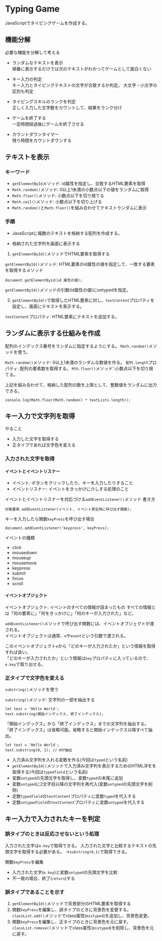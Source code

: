 # Typing Game

JavaScriptでタイピングゲームを作成する。

## 機能分解

必要な機能を分解して考える

- ランダムなテキストを表示  
  順番に表示するだけでは次のテキストがわかってゲームとして面白くない

- キー入力の判定  
  キー入力とタイピングテキストの文字が合致するか判定。
  大文字・小文字の区別も判定

- タイピングスキルのランクを判定  
  正しく入力した文字数をカウントして、結果をランク分け

- ゲームを終了する  
  一定時間経過後にゲームを終了させる

- カウントダウンタイマー  
  残り時間をカウントダウンする

## テキストを表示
### キーワード
- `getElementById`メソッド: id属性を指定し、合致するHTML要素を取得
- `Math.random()`メソッド: 0以上1未満の小数点以下の値をランダムに取得
- `Math.floor()`メソッド: 小数点以下を切り捨てる
- `Math.ceil()`メソッド: 小数点以下を切り上げる
- `Math.random()`と`Math.floor()`を組み合わせてテキストランダムに表示

### 手順
- JavaScriptに複数のテキストを格納する配列を作成する。

- 格納された文字列を画面に表示する

1. `getElementById()`メソッドでHTML要素を取得する

`getElementById()`メソッド: HTML要素のid属性の値を指定して、一致する要素を取得するメソッド
```
document.getElementByid(id 属性の値);
```
`getElementById()`メソッドの引数(id属性の値)にuntypedを指定。

2. `getElementById()`で取得したHTML要素に対し、`textContent`プロパティを設定し、画面にテキストを表示する。

`textContent`プロパティ: HTML要素にテキストを追加する。

## ランダムに表示する仕組みを作成

配列のインデックス番号をランダムに指定するようにする。
`Math.random()`メソッドを使う。

`Math.random()`メソッド: 0以上1未満のランダムな数値を作る。
`配列.length`プロパティ: 配列の要素数を取得する。
`Mth.floor()`メソッド':小数点以下を切り捨てる。

上記を組み合わせて、格納した配列の数を上限として、整数値をランダムに出力できる。
```
console.log(Math.floor(Math.random() * textLists.length));
```

## キー入力で文字列を取得
やること
- 入力した文字を取得する
- 正タイプであれば文字色を変える

### 入力された文字を取得

#### イベントとイベントリスナー
- イベント: ボタンをクリックしたり、キーを入力したりすること
- イベントリスナー: イベントをきっかけに介しする処理のこと

イベントとイベントリスナーを対応づける`addEventListener()`メソッド
書き方
```
対象要素.addEventListener(イベント, イベント発生時に呼び出す関数);
```

キーを入力したら関数`keyPress`を呼び出す場合
```
document.addEventListener('keypress', keyPress);
```

イベントの種類
- click
- mousedown
- mouseup
- mousemove
- keypress
- submit
- focus
- scroll

#### イベントオブジェクト
イベントオブジェクト: イベントのすべての情報が詰まったもの
すべての情報とは「何の要素に」「何をきっかけに」「何のキーが入力された」など。

`addEventListener()`メソッドで呼び出す関数には、イベントオブジェクトが渡される。  
イベントオブジェクトは通常、`e`や`event`という引数で渡される。  
  
このイベントオブジェクト`e`から「どのキーが入力されたか」という情報を取得すれば良い。  
「どのキーが入力されたか」という情報は`key`プロパティに入っているので、`e.key`で取り出せる。

### 正タイプで文字色を変える

`substring()`メソッドを使う

`substring()`メソッド: 文字列の一部を抽出する

```
let text = 'Hello World';
text.substring(開始インデックス, 終了インデックス);
```
「開始インデックス」から「終了インデックス」までの文字列を抽出する。  
「終了インデックス」は省略可能。省略すると開始インデックス以降すべて抽出。

```
let text = 'Hello World';
text.substring(0, 1); // Hが抽出
```

- 入力済み文字列を入れる変数を作る(今回は`typed`という名前)
- `getElementById()`メソッドで入力済み文字列を表示するためのHTML洋をを取得する(今回は`typedfield`という名前)
- 変数`untyped`の先頭文字を取得し、変数`typed`の末尾に追加
- 変数`untyped`に2文字目以降の文字列を再代入(変数`untyped`の先頭文字を削除)
- 定数`typedfield`の`textContent`プロパティに変数`typed`を代入する
- 定数`untypedfield`の`textContent`プロパティに変数`untyped`を代入する

## キー入力で入力されたキーを判定

### 誤タイプのときは反応させないという処理
入力された文字は`e.key`で取得できる。
入力された文字と比較するテキストの先頭文字を取得する必要がある。
→`substring(0,1)`で取得できる。

関数`keyPress`を編集
- 入力された文字(`e.key`)と変数`untyped`の先頭文字を比較
- 不一致の場合、終了(`return`)する

### 誤タイプであることを示す
1. `getElementById()`メソッドで背景部分のHTML要素を取得する
2. 関数`keyPress`を編集し、誤タイプのときに背景色を変更する。
    `classList.add()`メソッドでclass属性(`mistyped`)を追加し、背景色変更。
3. 関数`keyPress`を編集し、正タイプのときに背景色を元に戻す。
    `classList.remove()`メソッドでclass属性(`mistyped`)を削除し、背景色を元に戻す。


